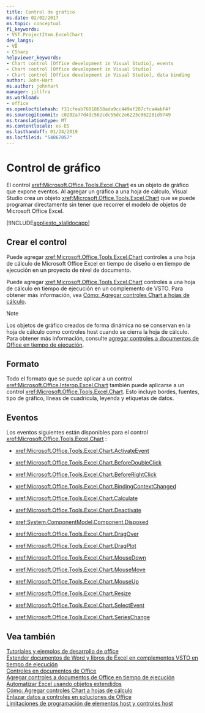 ```yaml
---
title: Control de gráfico
ms.date: 02/02/2017
ms.topic: conceptual
f1_keywords:
- VST.ProjectItem.ExcelChart
dev_langs:
- VB
- CSharp
helpviewer_keywords:
- Chart control [Office development in Visual Studio], events
- Chart control [Office development in Visual Studio]
- Chart control [Office development in Visual Studio], data binding
author: John-Hart
ms.author: johnhart
manager: jillfra
ms.workload:
- office
ms.openlocfilehash: f31cfeab76018658ada9cc449af287cfca4abf4f
ms.sourcegitcommit: c0202a77d4dc562cdc55dc2e6223c062281d9749
ms.translationtype: MT
ms.contentlocale: es-ES
ms.lasthandoff: 01/24/2019
ms.locfileid: "54867057"
---
```

# <a name="chart-control"></a>Control de gráfico
  El control <xref:Microsoft.Office.Tools.Excel.Chart> es un objeto de gráfico que expone eventos. Al agregar un gráfico a una hoja de cálculo, Visual Studio crea un objeto <xref:Microsoft.Office.Tools.Excel.Chart> que se puede programar directamente sin tener que recorrer el modelo de objetos de Microsoft Office Excel.  
  
 [!INCLUDE[appliesto_xlalldocapp](../vsto/includes/appliesto-xlalldocapp-md.md)]  
  
## <a name="create-the-control"></a>Crear el control  
 Puede agregar <xref:Microsoft.Office.Tools.Excel.Chart> controles a una hoja de cálculo de Microsoft Office Excel en tiempo de diseño o en tiempo de ejecución en un proyecto de nivel de documento.  
  
 Puede agregar <xref:Microsoft.Office.Tools.Excel.Chart> controles a una hoja de cálculo en tiempo de ejecución en un complemento de VSTO. Para obtener más información, vea [Cómo: Agregar controles Chart a hojas de cálculo](../vsto/how-to-add-chart-controls-to-worksheets.md).  
  
> [!NOTE]  
>  Los objetos de gráfico creados de forma dinámica no se conservan en la hoja de cálculo como controles host cuando se cierra la hoja de cálculo. Para obtener más información, consulte [agregar controles a documentos de Office en tiempo de ejecución](../vsto/adding-controls-to-office-documents-at-run-time.md).  
  
## <a name="formatting"></a>Formato  
 Todo el formato que se puede aplicar a un control <xref:Microsoft.Office.Interop.Excel.Chart> también puede aplicarse a un control <xref:Microsoft.Office.Tools.Excel.Chart>. Esto incluye bordes, fuentes, tipo de gráfico, líneas de cuadrícula, leyenda y etiquetas de datos.  
  
## <a name="events"></a>Eventos  
 Los eventos siguientes están disponibles para el control <xref:Microsoft.Office.Tools.Excel.Chart> :  
  
-   <xref:Microsoft.Office.Tools.Excel.Chart.ActivateEvent>  
  
-   <xref:Microsoft.Office.Tools.Excel.Chart.BeforeDoubleClick>  
  
-   <xref:Microsoft.Office.Tools.Excel.Chart.BeforeRightClick>  
  
-   <xref:Microsoft.Office.Tools.Excel.Chart.BindingContextChanged>  
  
-   <xref:Microsoft.Office.Tools.Excel.Chart.Calculate>  
  
-   <xref:Microsoft.Office.Tools.Excel.Chart.Deactivate>  
  
-   <xref:System.ComponentModel.Component.Disposed>  
  
-   <xref:Microsoft.Office.Tools.Excel.Chart.DragOver>  
  
-   <xref:Microsoft.Office.Tools.Excel.Chart.DragPlot>  
  
-   <xref:Microsoft.Office.Tools.Excel.Chart.MouseDown>  
  
-   <xref:Microsoft.Office.Tools.Excel.Chart.MouseMove>  
  
-   <xref:Microsoft.Office.Tools.Excel.Chart.MouseUp>  
  
-   <xref:Microsoft.Office.Tools.Excel.Chart.Resize>  
  
-   <xref:Microsoft.Office.Tools.Excel.Chart.SelectEvent>  
  
-   <xref:Microsoft.Office.Tools.Excel.Chart.SeriesChange>  
  
## <a name="see-also"></a>Vea también  
 [Tutoriales y ejemplos de desarrollo de office](../vsto/office-development-samples-and-walkthroughs.md)   
 [Extender documentos de Word y libros de Excel en complementos VSTO en tiempo de ejecución](../vsto/extending-word-documents-and-excel-workbooks-in-vsto-add-ins-at-run-time.md)   
 [Controles en documentos de Office](../vsto/controls-on-office-documents.md)   
 [Agregar controles a documentos de Office en tiempo de ejecución](../vsto/adding-controls-to-office-documents-at-run-time.md)   
 [Automatizar Excel usando objetos extendidos](../vsto/automating-excel-by-using-extended-objects.md)   
 [Cómo: Agregar controles Chart a hojas de cálculo](../vsto/how-to-add-chart-controls-to-worksheets.md)   
 [Enlazar datos a controles en soluciones de Office](../vsto/binding-data-to-controls-in-office-solutions.md)   
 [Limitaciones de programación de elementos host y controles host](../vsto/programmatic-limitations-of-host-items-and-host-controls.md)  
